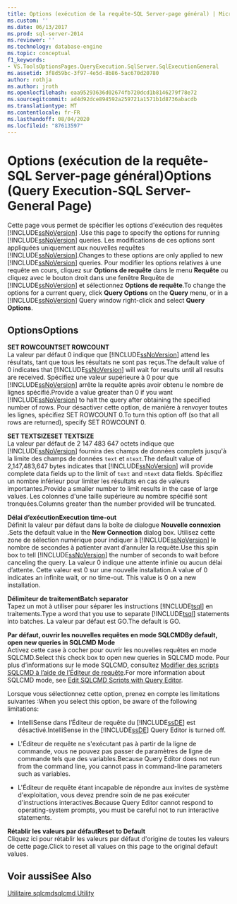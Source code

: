 ```yaml
---
title: Options (exécution de la requête-SQL Server-page général) | Microsoft Docs
ms.custom: ''
ms.date: 06/13/2017
ms.prod: sql-server-2014
ms.reviewer: ''
ms.technology: database-engine
ms.topic: conceptual
f1_keywords:
- VS.ToolsOptionsPages.QueryExecution.SqlServer.SqlExecutionGeneral
ms.assetid: 3f8d59bc-3f97-4e5d-8b86-5ac670d20780
author: rothja
ms.author: jroth
ms.openlocfilehash: eaa95293636d02674fb720dcd1b8146279f78e72
ms.sourcegitcommit: ad4d92dce894592a259721a1571b1d8736abacdb
ms.translationtype: MT
ms.contentlocale: fr-FR
ms.lasthandoff: 08/04/2020
ms.locfileid: "87613597"
---
```

# <a name="options-query-execution-sql-server-general-page"></a><span data-ttu-id="28c88-102">Options (exécution de la requête-SQL Server-page général)</span><span class="sxs-lookup"><span data-stu-id="28c88-102">Options (Query Execution-SQL Server-General Page)</span></span>
  <span data-ttu-id="28c88-103">Cette page vous permet de spécifier les options d'exécution des requêtes [!INCLUDE[ssNoVersion](../includes/ssnoversion-md.md)] .</span><span class="sxs-lookup"><span data-stu-id="28c88-103">Use this page to specify the options for running [!INCLUDE[ssNoVersion](../includes/ssnoversion-md.md)] queries.</span></span> <span data-ttu-id="28c88-104">Les modifications de ces options sont appliquées uniquement aux nouvelles requêtes [!INCLUDE[ssNoVersion](../includes/ssnoversion-md.md)].</span><span class="sxs-lookup"><span data-stu-id="28c88-104">Changes to these options are only applied to new [!INCLUDE[ssNoVersion](../includes/ssnoversion-md.md)] queries.</span></span> <span data-ttu-id="28c88-105">Pour modifier les options relatives à une requête en cours, cliquez sur **Options de requête** dans le menu **Requête** ou cliquez avec le bouton droit dans une fenêtre Requête de [!INCLUDE[ssNoVersion](../includes/ssnoversion-md.md)] et sélectionnez **Options de requête**.</span><span class="sxs-lookup"><span data-stu-id="28c88-105">To change the options for a current query, click **Query Options** on the **Query** menu, or in a [!INCLUDE[ssNoVersion](../includes/ssnoversion-md.md)] Query window right-click and select **Query Options**.</span></span>  
  
## <a name="options"></a><span data-ttu-id="28c88-106">Options</span><span class="sxs-lookup"><span data-stu-id="28c88-106">Options</span></span>  
 <span data-ttu-id="28c88-107">**SET ROWCOUNT**</span><span class="sxs-lookup"><span data-stu-id="28c88-107">**SET ROWCOUNT**</span></span>  
 <span data-ttu-id="28c88-108">La valeur par défaut 0 indique que [!INCLUDE[ssNoVersion](../includes/ssnoversion-md.md)] attend les résultats, tant que tous les résultats ne sont pas reçus.</span><span class="sxs-lookup"><span data-stu-id="28c88-108">The default value of 0 indicates that [!INCLUDE[ssNoVersion](../includes/ssnoversion-md.md)] will wait for results until all results are received.</span></span> <span data-ttu-id="28c88-109">Spécifiez une valeur supérieure à 0 pour que [!INCLUDE[ssNoVersion](../includes/ssnoversion-md.md)] arrête la requête après avoir obtenu le nombre de lignes spécifié.</span><span class="sxs-lookup"><span data-stu-id="28c88-109">Provide a value greater than 0 if you want [!INCLUDE[ssNoVersion](../includes/ssnoversion-md.md)] to halt the query after obtaining the specified number of rows.</span></span> <span data-ttu-id="28c88-110">Pour désactiver cette option, de manière à renvoyer toutes les lignes, spécifiez SET ROWCOUNT 0.</span><span class="sxs-lookup"><span data-stu-id="28c88-110">To turn this option off (so that all rows are returned), specify SET ROWCOUNT 0.</span></span>  
  
 <span data-ttu-id="28c88-111">**SET TEXTSIZE**</span><span class="sxs-lookup"><span data-stu-id="28c88-111">**SET TEXTSIZE**</span></span>  
 <span data-ttu-id="28c88-112">La valeur par défaut de 2 147 483 647 octets indique que [!INCLUDE[ssNoVersion](../includes/ssnoversion-md.md)] fournira des champs de données complets jusqu'à la limite des champs de données `text` et `ntext`.</span><span class="sxs-lookup"><span data-stu-id="28c88-112">The default value of 2,147,483,647 bytes indicates that [!INCLUDE[ssNoVersion](../includes/ssnoversion-md.md)] will provide complete data fields up to the limit of `text` and `ntext` data fields.</span></span> <span data-ttu-id="28c88-113">Spécifiez un nombre inférieur pour limiter les résultats en cas de valeurs importantes.</span><span class="sxs-lookup"><span data-stu-id="28c88-113">Provide a smaller number to limit results in the case of large values.</span></span> <span data-ttu-id="28c88-114">Les colonnes d'une taille supérieure au nombre spécifié sont tronquées.</span><span class="sxs-lookup"><span data-stu-id="28c88-114">Columns greater than the number provided will be truncated.</span></span>  
  
 <span data-ttu-id="28c88-115">**Délai d’exécution**</span><span class="sxs-lookup"><span data-stu-id="28c88-115">**Execution time-out**</span></span>  
 <span data-ttu-id="28c88-116">Définit la valeur par défaut dans la boîte de dialogue **Nouvelle connexion** .</span><span class="sxs-lookup"><span data-stu-id="28c88-116">Sets the default value in the **New Connection** dialog box.</span></span> <span data-ttu-id="28c88-117">Utilisez cette zone de sélection numérique pour indiquer à [!INCLUDE[ssNoVersion](../includes/ssnoversion-md.md)] le nombre de secondes à patienter avant d’annuler la requête.</span><span class="sxs-lookup"><span data-stu-id="28c88-117">Use this spin box to tell [!INCLUDE[ssNoVersion](../includes/ssnoversion-md.md)] the number of seconds to wait before canceling the query.</span></span> <span data-ttu-id="28c88-118">La valeur 0 indique une attente infinie ou aucun délai d’attente. Cette valeur est 0 sur une nouvelle installation.</span><span class="sxs-lookup"><span data-stu-id="28c88-118">A value of 0 indicates an infinite wait, or no time-out. This value is 0 on a new installation.</span></span>  
  
 <span data-ttu-id="28c88-119">**Délimiteur de traitement**</span><span class="sxs-lookup"><span data-stu-id="28c88-119">**Batch separator**</span></span>  
 <span data-ttu-id="28c88-120">Tapez un mot à utiliser pour séparer les instructions [!INCLUDE[tsql](../includes/tsql-md.md)] en traitements.</span><span class="sxs-lookup"><span data-stu-id="28c88-120">Type a word that you use to separate [!INCLUDE[tsql](../includes/tsql-md.md)] statements into batches.</span></span> <span data-ttu-id="28c88-121">La valeur par défaut est GO.</span><span class="sxs-lookup"><span data-stu-id="28c88-121">The default is GO.</span></span>  
  
 <span data-ttu-id="28c88-122">**Par défaut, ouvrir les nouvelles requêtes en mode SQLCMD**</span><span class="sxs-lookup"><span data-stu-id="28c88-122">**By default, open new queries in SQLCMD Mode**</span></span>  
 <span data-ttu-id="28c88-123">Activez cette case à cocher pour ouvrir les nouvelles requêtes en mode SQLCMD.</span><span class="sxs-lookup"><span data-stu-id="28c88-123">Select this check box to open new queries in SQLCMD mode.</span></span> <span data-ttu-id="28c88-124">Pour plus d’informations sur le mode SQLCMD, consultez [Modifier des scripts SQLCMD à l’aide de l’Éditeur de requête](../relational-databases/scripting/edit-sqlcmd-scripts-with-query-editor.md).</span><span class="sxs-lookup"><span data-stu-id="28c88-124">For more information about SQLCMD mode, see [Edit SQLCMD Scripts with Query Editor](../relational-databases/scripting/edit-sqlcmd-scripts-with-query-editor.md).</span></span>  
  
 <span data-ttu-id="28c88-125">Lorsque vous sélectionnez cette option, prenez en compte les limitations suivantes :</span><span class="sxs-lookup"><span data-stu-id="28c88-125">When you select this option, be aware of the following limitations:</span></span>  
  
-   <span data-ttu-id="28c88-126">IntelliSense dans l’Éditeur de requête du [!INCLUDE[ssDE](../includes/ssde-md.md)] est désactivé.</span><span class="sxs-lookup"><span data-stu-id="28c88-126">IntelliSense in the [!INCLUDE[ssDE](../includes/ssde-md.md)] Query Editor is turned off.</span></span>  
  
-   <span data-ttu-id="28c88-127">L'Éditeur de requête ne s'exécutant pas à partir de la ligne de commande, vous ne pouvez pas passer de paramètres de ligne de commande tels que des variables.</span><span class="sxs-lookup"><span data-stu-id="28c88-127">Because Query Editor does not run from the command line, you cannot pass in command-line parameters such as variables.</span></span>  
  
-   <span data-ttu-id="28c88-128">L'Éditeur de requête étant incapable de répondre aux invites de système d'exploitation, vous devez prendre soin de ne pas exécuter d'instructions interactives.</span><span class="sxs-lookup"><span data-stu-id="28c88-128">Because Query Editor cannot respond to operating-system prompts, you must be careful not to run interactive statements.</span></span>  
  
 <span data-ttu-id="28c88-129">**Rétablir les valeurs par défaut**</span><span class="sxs-lookup"><span data-stu-id="28c88-129">**Reset to Default**</span></span>  
 <span data-ttu-id="28c88-130">Cliquez ici pour rétablir les valeurs par défaut d'origine de toutes les valeurs de cette page.</span><span class="sxs-lookup"><span data-stu-id="28c88-130">Click to reset all values on this page to the original default values.</span></span>  
  
## <a name="see-also"></a><span data-ttu-id="28c88-131">Voir aussi</span><span class="sxs-lookup"><span data-stu-id="28c88-131">See Also</span></span>  
 [<span data-ttu-id="28c88-132">Utilitaire sqlcmd</span><span class="sxs-lookup"><span data-stu-id="28c88-132">sqlcmd Utility</span></span>](../tools/sqlcmd-utility.md)  
  
  
